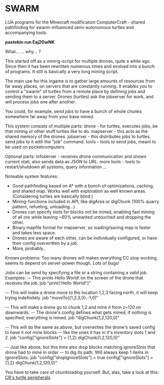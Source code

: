 SWARM
=====

LUA programs for the Minecraft modification ComputerCraft - shared pathfinding for swarm-influenced semi-autonomous turtles and accompanying tools.

<font style="font-weight:bold;">pastebin run Eaj2GwNK</font>

What... ... why... ?

This started off as a mining-script for multiple drones, quite a while ago. Since then it has
been rewritten numerous times and evolved into a bunch of programs. It still is basically a 
very long mining script.

The main use for this ingame is to gather large amounts of resources from far away places,
on servers that are constantly running. 
It enables you to control a "swarm" of turtles from a remote place by defining jobs and 
sending them to a server. Drones (turtles) ask the jobserver for work, and will process
jobs one after another. 

You could, for example, send jobs to have a bunch of whole chunks somewhere far away from 
your base mined. 


This system consists of multiple parts:
  drone - for turtles, executes jobs, be that mining or other stuff turtles like to do.
  mapserver - this acts as the shared memory of the drones.
  jobserver - this distributes jobs to turtles. send jobs to it with the "job" command.
  tools - tools to send jobs, meant to be used on pocketcomputers

Optional parts:
  infoserver - receives drone communication and shows current stati, also sends data as JSON to URL.
  more tools - tools to restart/shutdown all systems, query information ...



  
Noteable system features:
  - Good pathfinding based on A* with a bunch of optimizations, caching, and shared map. Works well with
    exploration as well known areas. (Considering turtles are basically blind.)
  - Mining-functions included in API, like digArea or digChunk (100% quarry pattern, refueling, unloading...)
  - Drones can specify slots for blocks not be mined, enabling fast mining of all ore 
    while leaving ~60% unwanted untouched and dropping the other.
  - Binary mapfile format for mapserver, so loading/saving map is faster and takes less space.
  - Drones are aware of each other, can be individually configured, or have their config overwritten by a job.
  - More, probably..

  
Known problems:
  Too many drones will makes everything CC stop working, seems to depend on server-power though.
  Lots of bugs!


Jobs can be send by specifying a file or a string containing a valid job. 
Examples:
  -- This prints Hello World! on the screen of the drone that receives the job.
  job "print('Hello World!')"
  
  -- This will make a drone move to the location 1,2,3 facing north, it will keep trying indefinitely.
  job "moveTo({1,2,3,0},-1,0)"

  -- This will make a drone go to chunk 1,2 and mine it from z=120 on downwards.
  -- The drone's config defines what gets mined, if nothing is specified, everything is mined.
  job "digChunk(1,2,120,0)"
  
  -- This will do the same as above, but overwrites the drone's saved config to have it not mine blocks
  -- like the ones it has in it's inventory slots 1 and 2.
  job "config["ignoreSlots"] = {1,2} digChunk(1,2,120,0)"
  
  -- Just like above, but this time also drop blocks matching ignoreSlots that drone had to mine in order
  -- to dig its path. Will always keep 1 items in ignoreSlots.
  job "config["dropIgnoreSlots"] = true config["ignoreSlots"] = {1,2} digChunk(1,2,120,0)"
  

You have to take care of chunkloading yourself. But, alas, take a look at this: <a href="http://www.computercraft.info/forums2/index.php?/topic/18156-mc-16-cc-158-163-turtle-chunkloaders-mining-chunkloaders-crmod/">CR's turtle peripherals</a>
